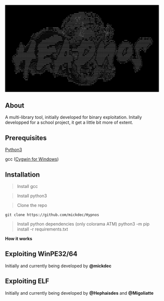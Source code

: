 <div align="center">
<img src="READMERES/Heapnos-1920x1080.png">
</div>

About
-----

A multi-library tool, initially developed for binary exploitation.
Initally developped for a school project, it get a little bit more of extent.

Prerequisites
-------------

[Python3](https://www.python.org/)

gcc ([Cygwin for Windows](https://cygwin.com/install.html))

Installation
-----------------
>Install gcc

>Install python3

>Clone the repo
```Shell
git clone https://github.com/mickdec/Hypnos
```

>Install python dependencies (only colorama ATM)
python3 -m pip install -r requirements.txt

**How it works**

Exploiting WinPE32/64
----------------------
Initially and currently being developed by **@mickdec**

Exploiting ELF
----------------------
Initially and currently being developed by **@Hephaisdes** and **@Migoliatte**